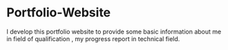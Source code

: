 # Portfolio-Website
I develop this portfolio website to provide some basic information about me in field of qualification , my progress report in technical field.
